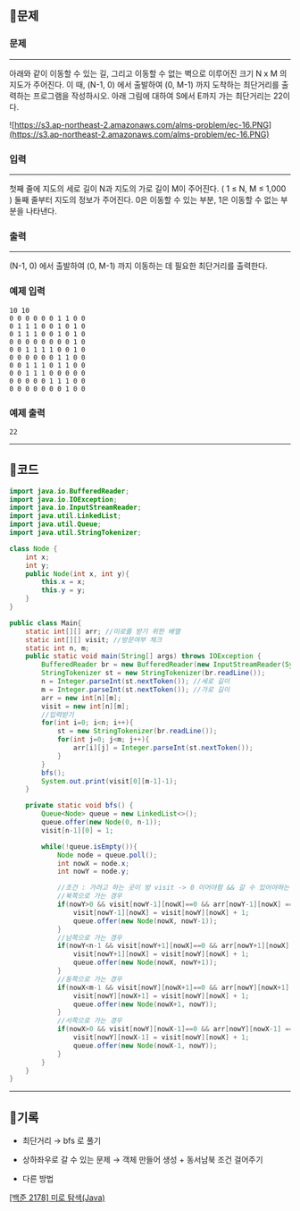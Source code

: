 ## 📍문제

### **문제**

---

아래와 같이 이동할 수 있는 길, 그리고 이동할 수 없는 벽으로 이루어진 크기 N x M 의 지도가 주어진다. 이 때, (N-1, 0) 에서 출발하여 (0, M-1) 까지 도착하는 최단거리를 출력하는 프로그램을 작성하시오. 아래 그림에 대하여 S에서 E까지 가는 최단거리는 22이다.

![https://s3.ap-northeast-2.amazonaws.com/alms-problem/ec-16.PNG](https://s3.ap-northeast-2.amazonaws.com/alms-problem/ec-16.PNG)

### **입력**

---

첫째 줄에 지도의 세로 길이 N과 지도의 가로 길이 M이 주어진다. ( 1 ≤ N, M ≤ 1,000 ) 둘째 줄부터 지도의 정보가 주어진다. 0은 이동할 수 있는 부분, 1은 이동할 수 없는 부분을 나타낸다.

### **출력**

---

(N-1, 0) 에서 출발하여 (0, M-1) 까지 이동하는 데 필요한 최단거리를 출력한다.

### **예제 입력**

```
10 10
0 0 0 0 0 0 1 1 0 0
0 1 1 1 0 0 1 0 1 0
0 1 1 1 0 0 1 0 1 0
0 0 0 0 0 0 0 0 1 0
0 0 1 1 1 1 0 0 1 0
0 0 0 0 0 0 1 1 0 0
0 0 1 1 1 0 1 1 0 0
0 0 1 1 1 0 0 0 0 0
0 0 0 0 0 1 1 1 0 0
0 0 0 0 0 0 0 1 0 0

```

### **예제 출력**

```
22
```

---

## 📍코드

```java
import java.io.BufferedReader;
import java.io.IOException;
import java.io.InputStreamReader;
import java.util.LinkedList;
import java.util.Queue;
import java.util.StringTokenizer;

class Node {
    int x;
    int y;
    public Node(int x, int y){
        this.x = x;
        this.y = y;
    }
}

public class Main{
    static int[][] arr; //미로를 받기 위한 배열
    static int[][] visit; //방문여부 체크
    static int n, m;
    public static void main(String[] args) throws IOException {
        BufferedReader br = new BufferedReader(new InputStreamReader(System.in));
        StringTokenizer st = new StringTokenizer(br.readLine());
        n = Integer.parseInt(st.nextToken()); //세로 길이
        m = Integer.parseInt(st.nextToken()); //가로 길이
        arr = new int[n][m];
        visit = new int[n][m];
        //입력받기
        for(int i=0; i<n; i++){
            st = new StringTokenizer(br.readLine());
            for(int j=0; j<m; j++){
                arr[i][j] = Integer.parseInt(st.nextToken());
            }
        }
        bfs();
        System.out.print(visit[0][m-1]-1);
    }

    private static void bfs() {
        Queue<Node> queue = new LinkedList<>();
        queue.offer(new Node(0, n-1));
        visit[n-1][0] = 1;

        while(!queue.isEmpty()){
            Node node = queue.poll();
            int nowX = node.x;
            int nowY = node.y;

            //조건 : 가려고 하는 곳이 방 visit -> 0 이어야함 && 갈 수 있어야하는 곳이어야함 arr -> 0
            //북쪽으로 가는 경우
            if(nowY>0 && visit[nowY-1][nowX]==0 && arr[nowY-1][nowX] == 0){
                visit[nowY-1][nowX] = visit[nowY][nowX] + 1;
                queue.offer(new Node(nowX, nowY-1));
            }
            //남쪽으로 가는 경우
            if(nowY<n-1 && visit[nowY+1][nowX]==0 && arr[nowY+1][nowX] == 0){
                visit[nowY+1][nowX] = visit[nowY][nowX] + 1;
                queue.offer(new Node(nowX, nowY+1));
            }
            //동쪽으로 가는 경우
            if(nowX<m-1 && visit[nowY][nowX+1]==0 && arr[nowY][nowX+1] == 0){
                visit[nowY][nowX+1] = visit[nowY][nowX] + 1;
                queue.offer(new Node(nowX+1, nowY));
            }
            //서쪽으로 가는 경우
            if(nowX>0 && visit[nowY][nowX-1]==0 && arr[nowY][nowX-1] == 0){
                visit[nowY][nowX-1] = visit[nowY][nowX] + 1;
                queue.offer(new Node(nowX-1, nowY));
            }
        }
    }
}
```

---

## 📍기록

- 최단거리 → bfs 로 풀기
- 상하좌우로 갈 수 있는 문제 → 객체 만들어 생성 + 동서남북 조건 걸어주기

- 다른 방법

[[백준 2178] 미로 탐색(Java)](https://wiselog.tistory.com/163)

